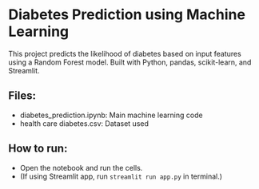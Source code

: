 # Diabetes Prediction using Machine Learning

This project predicts the likelihood of diabetes based on input features using a Random Forest model. Built with Python, pandas, scikit-learn, and Streamlit.

## Files:
- diabetes_prediction.ipynb: Main machine learning code
- health care diabetes.csv: Dataset used

## How to run:
- Open the notebook and run the cells.
- (If using Streamlit app, run `streamlit run app.py` in terminal.)

